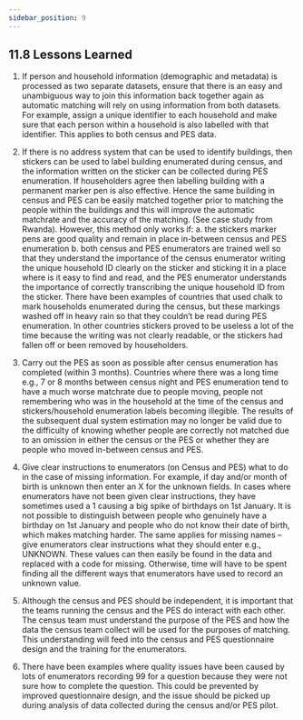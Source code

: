 ```yaml
---
sidebar_position: 9
---
```


## 11.8 Lessons Learned

1. 	If person and household information (demographic and metadata) is processed as two separate datasets, ensure that there is an easy and unambiguous way to join this information back together again as automatic matching will rely on using information from both datasets.
   	For example, assign a unique identifier to each household and make sure that each person within a household is also labelled with that identifier. This applies to both census and PES data.

2. If there is no address system that can be used to identify buildings, then stickers can be used to label building enumerated during census, and the information written on the sticker can be collected during PES enumeration. If householders agree then labelling building with a permanent marker pen is also effective. Hence the same building in census and PES can be easily matched together prior to matching the people within the buildings and this will improve the automatic matchrate and the accuracy of the matching. (See case study from Rwanda). However, this method only works if:
  a.	the stickers marker pens are good quality and remain in place in-between census and PES enumeration
  b.	both census and PES enumerators are trained well so that they understand the importance of the census enumerator writing the unique household ID clearly on the sticker and sticking it in a place where is it easy to find and read, and the PES enumerator understands the importance of correctly transcribing the unique household ID from the sticker.
There have been examples of countries that used chalk to mark households enumerated during the census, but these markings washed off in heavy rain so that they couldn’t be read during PES enumeration. 
In other countries stickers proved to be useless a lot of the time because the writing was not clearly readable, or the stickers had fallen off or been removed by householders.   

3.  Carry out the PES as soon as possible after census enumeration has completed (within 3 months). Countries where there was a long time e.g., 7 or 8 months between census night and PES enumeration tend to have a much worse matchrate due to people moving, people not remembering who was in the household at the time of the census and stickers/household enumeration labels becoming illegible. 
  The results of the subsequent dual system estimation may no longer be valid due to the difficulty of knowing whether people are correctly not matched due to an omission in either the census or the PES or whether they are people who  moved in-between census and PES.

4.  Give clear instructions to enumerators (on Census and PES) what to do in the case of missing information. For example, if day and/or month of birth is unknown then enter an X for the unknown fields.
    	 In cases where enumerators have not been given clear instructions, they have sometimes used a 1 causing a big spike of birthdays on 1st January.
    	 It is not possible to distinguish between people who genuinely have a birthday on 1st January and people who do not know their date of birth, which makes matching harder.
    	  The same applies for missing names – give enumerators clear instructions what they should enter e.g., UNKNOWN.
    	 These values can then easily be found in the data and replaced with a code for missing. Otherwise, time will have to be spent finding all the different ways that enumerators have used to record an unknown value.

5. Although the census and PES should be independent, it is important that the teams running the census and the PES do interact with each other.
     The census team must understand the purpose of the PES and how the data the census team collect will be used for the purposes of matching.
     This understanding will feed into the census and PES questionnaire design and the training for the enumerators.

6. There have been examples where quality issues have been caused by lots of enumerators recording 99 for a question because they were not sure how to complete the question.
  This could be prevented by improved questionnaire design, and the issue should be picked up during analysis of data collected during the census and/or PES pilot.     


      
